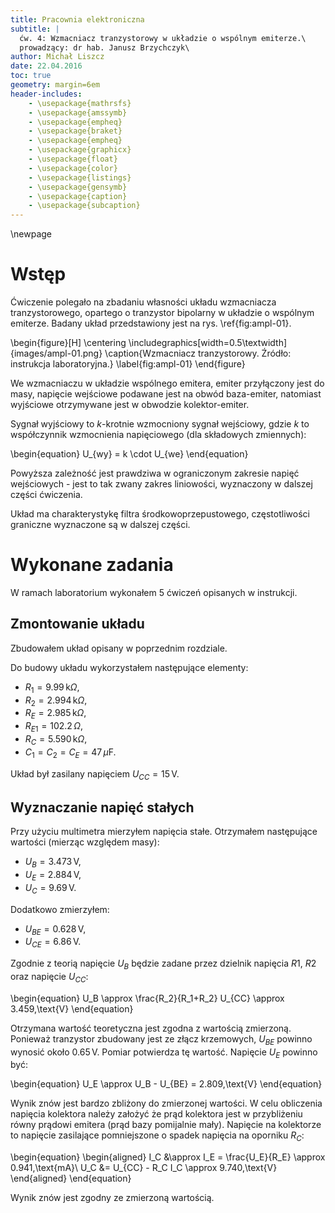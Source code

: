 ```yaml
---
title: Pracownia elektroniczna
subtitle: |
  ćw. 4: Wzmacniacz tranzystorowy w układzie o wspólnym emiterze.\
  prowadzący: dr hab. Janusz Brzychczyk\
author: Michał Liszcz
date: 22.04.2016
toc: true
geometry: margin=6em
header-includes:
    - \usepackage{mathrsfs}
    - \usepackage{amssymb}
    - \usepackage{empheq}
    - \usepackage{braket}
    - \usepackage{empheq}
    - \usepackage{graphicx}
    - \usepackage{float}
    - \usepackage{color}
    - \usepackage{listings}
    - \usepackage{gensymb}
    - \usepackage{caption}
    - \usepackage{subcaption}
---
```


\newpage

# Wstęp

Ćwiczenie polegało na zbadaniu własności układu wzmacniacza tranzystorowego,
opartego o tranzystor bipolarny w układzie o wspólnym emiterze. Badany układ
przedstawiony jest na rys. \ref{fig:ampl-01}.

\begin{figure}[H]
  \centering
  \includegraphics[width=0.5\textwidth]{images/ampl-01.png}
  \caption{Wzmacniacz tranzystorowy. Źródło: instrukcja laboratoryjna.}
  \label{fig:ampl-01}
\end{figure}

We wzmacniaczu w układzie wspólnego emitera, emiter przyłączony jest do masy,
napięcie wejściowe podawane jest na obwód baza-emiter, natomiast wyjściowe
otrzymywane jest w obwodzie kolektor-emiter.

Sygnał wyjściowy to $k$-krotnie wzmocniony sygnał wejściowy, gdzie $k$ to
współczynnik wzmocnienia napięciowego (dla składowych zmiennych):

\begin{equation}
U_{wy} = k \cdot U_{we}
\end{equation}

Powyższa zależność jest prawdziwa w ograniczonym zakresie napięć wejściowych -
jest to tak zwany zakres liniowości, wyznaczony w dalszej części ćwiczenia.

Układ ma charakterystykę filtra środkowoprzepustowego, częstotliwości graniczne
wyznaczone są w dalszej części.

# Wykonane zadania

W ramach laboratorium wykonałem 5 ćwiczeń opisanych w instrukcji.

## Zmontowanie układu

Zbudowałem układ opisany w poprzednim rozdziale.

Do budowy układu wykorzystałem następujące elementy:

* $R_1 = 9.99\,\text{k}\Omega$,
* $R_2 = 2.994\,\text{k}\Omega$,
* $R_E = 2.985\,\text{k}\Omega$,
* $R_{E1} = 102.2\,\Omega$,
* $R_C = 5.590\,\text{k}\Omega$,
* $C_1 = C_2 = C_E = 47\,\mu\text{F}$.

Układ był zasilany napięciem $U_{CC} = 15\,\text{V}$.

## Wyznaczanie napięć stałych

Przy użyciu multimetra mierzyłem napięcia stałe. Otrzymałem następujące
wartości (mierząc względem masy):

* $U_B = 3.473\,\text{V}$,
* $U_E = 2.884\,\text{V}$,
* $U_C = 9.69\,\text{V}$.

Dodatkowo zmierzyłem:

* $U_{BE} = 0.628\,\text{V}$,
* $U_{CE} = 6.86\,\text{V}$.

Zgodnie z teorią napięcie $U_B$ będzie zadane przez dzielnik napięcia $R1$,
$R2$ oraz napięcie $U_{CC}$:

\begin{equation}
U_B \approx \frac{R_2}{R_1+R_2} U_{CC} \approx 3.459\,\text{V}
\end{equation}

Otrzymana wartość teoretyczna jest zgodna z wartością zmierzoną. Ponieważ
tranzystor zbudowany jest ze złącz krzemowych, $U_{BE}$ powinno wynosić około
$0.65\,\text{V}$. Pomiar potwierdza tę wartość. Napięcie $U_E$ powinno być:

\begin{equation}
U_E \approx U_B - U_{BE} = 2.809\,\text{V}
\end{equation}

Wynik znów jest bardzo zbliżony do zmierzonej wartości. W celu obliczenia
napięcia kolektora należy założyć że prąd kolektora jest w przybliżeniu równy
prądowi emitera (prąd bazy pomijalnie mały). Napięcie na kolektorze to
napięcie zasilające pomniejszone o spadek napięcia na oporniku $R_C$:

\begin{equation}
\begin{aligned}
I_C &\approx I_E = \frac{U_E}{R_E} \approx 0.941\,\text{mA}\\
U_C &= U_{CC} - R_C I_C \approx 9.740\,\text{V}
\end{aligned}
\end{equation}

Wynik znów jest zgodny ze zmierzoną wartością.
